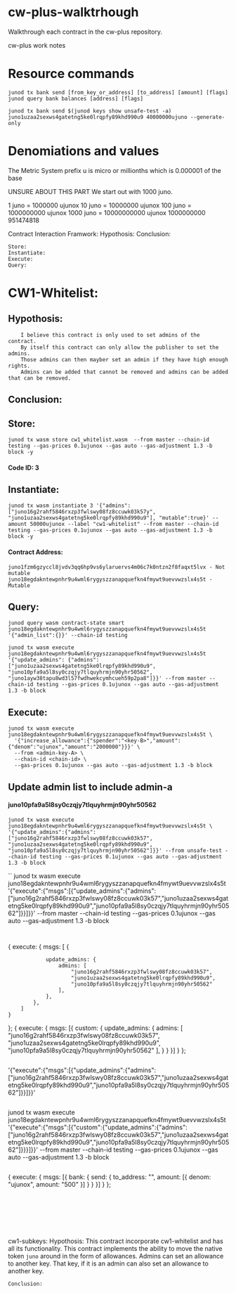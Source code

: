 # cw-plus-walktrhough
Walkthrough each contract in the cw-plus repository.

cw-plus work notes

# Resource commands
```
junod tx bank send [from_key_or_address] [to_address] [amount] [flags]
junod query bank balances [address] [flags]

junod tx bank send $(junod keys show unsafe-test -a) juno1uzaa2sexws4gatetng5ke0lrqpfy89khd990u9 40000000ujuno --generate-only
```
# Denomiations and values
The Metric System prefix u is micro or millionths which is 0.000001 of the base


UNSURE ABOUT THIS PART
We start out with 1000 juno.

1 juno = 1000000 ujunox
10 juno = 10000000 ujunox
100 juno = 1000000000 ujunox
1000 juno = 10000000000 ujunox
           1000000000
           951474818



Contract Interaction Framwork:
    Hypothosis:
    Conclusion:
    
    Store: 
    Instantiate:
    Execute:
    Query:





# CW1-Whitelist:
## Hypothosis: 
        I believe this contract is only used to set admins of the contract.
        By itself this contract can only allow the publisher to set the admins. 
        Those admins can then mayber set an admin if they have high enough rights.
        Admins can be added that cannot be removed and admins can be added that can be removed.

## Conclusion:

## Store: 
```
junod tx wasm store cw1_whitelist.wasm  --from master --chain-id testing --gas-prices 0.1ujunox --gas auto --gas-adjustment 1.3 -b block -y
```
#### Code ID: 3
    

## Instantiate:

`
junod tx wasm instantiate 3 '{"admins":["juno16g2rahf5846rxzp3fwlswy08fz8ccuwk03k57y", "juno1uzaa2sexws4gatetng5ke0lrqpfy89khd990u9"], "mutable":true}' --amount 50000ujunox --label "cw1-whitelist" --from master --chain-id testing --gas-prices 0.1ujunox --gas auto --gas-adjustment 1.3 -b block -y
`


#### Contract Address: 
```
juno1fzm6gzyccl8jvdv3qq6hp9vs6ylaruervs4m06c7k0ntzn2f8faqxt5lvx - Not mutable
juno18egdakntewpnhr9u4wml6rygyszzanapquefkn4fmywt9uevvwzslx4s5t - Mutable
```

 ## Query:
```
junod query wasm contract-state smart juno18egdakntewpnhr9u4wml6rygyszzanapquefkn4fmywt9uevvwzslx4s5t '{"admin_list":{}}' --chain-id testing
```

```
junod tx wasm execute juno18egdakntewpnhr9u4wml6rygyszzanapquefkn4fmywt9uevvwzslx4s5t '{"update_admins": {"admins":["juno1uzaa2sexws4gatetng5ke0lrqpfy89khd990u9", "juno10pfa9a5l8sy0czqjy7tlquyhrmjn90yhr50562", "juno1ayw38tapu8wd3l57fwdhwekcymhcueh59p2pa8"]}}' --from master --chain-id testing --gas-prices 0.1ujunox --gas auto --gas-adjustment 1.3 -b block
```

## Execute:

```
junod tx wasm execute juno18egdakntewpnhr9u4wml6rygyszzanapquefkn4fmywt9uevvwzslx4s5t \
  '{"increase_allowance":{"spender":"<key-B>","amount":{"denom":"ujunox","amount":"2000000"}}}' \
  --from <admin-key-A> \
  --chain-id <chain-id> \
  --gas-prices 0.1ujunox --gas auto --gas-adjustment 1.3 -b block 
```



## Update admin list to include admin-a
#### juno10pfa9a5l8sy0czqjy7tlquyhrmjn90yhr50562

```
junod tx wasm execute juno18egdakntewpnhr9u4wml6rygyszzanapquefkn4fmywt9uevvwzslx4s5t \
'{"update_admins":{"admins":["juno16g2rahf5846rxzp3fwlswy08fz8ccuwk03k57", "juno1uzaa2sexws4gatetng5ke0lrqpfy89khd990u9", "juno10pfa9a5l8sy0czqjy7tlquyhrmjn90yhr50562"]}}' --from unsafe-test --chain-id testing --gas-prices 0.1ujunox --gas auto --gas-adjustment 1.3 -b block 
```

``
junod tx wasm execute juno18egdakntewpnhr9u4wml6rygyszzanapquefkn4fmywt9uevvwzslx4s5t '{"execute":{"msgs":[{"update_admins":{"admins":["juno16g2rahf5846rxzp3fwlswy08fz8ccuwk03k57","juno1uzaa2sexws4gatetng5ke0lrqpfy89khd990u9","juno10pfa9a5l8sy0czqjy7tlquyhrmjn90yhr50562"]}}]}}' --from master --chain-id testing --gas-prices 0.1ujunox --gas auto --gas-adjustment 1.3 -b block 
 ```
 
 
```
{
    execute: {
        msgs: [
            {

                update_admins: {
                    admins: [
                        "juno16g2rahf5846rxzp3fwlswy08fz8ccuwk03k57", 
                        "juno1uzaa2sexws4gatetng5ke0lrqpfy89khd990u9", 
                        "juno10pfa9a5l8sy0czqjy7tlquyhrmjn90yhr50562"
                    ],
                },
            },
        ]
    }
};
{
    execute: {
        msgs: [{
            custom: {
                update_admins: {
                    admins: [
                        "juno16g2rahf5846rxzp3fwlswy08fz8ccuwk03k57", 
                        "juno1uzaa2sexws4gatetng5ke0lrqpfy89khd990u9", 
                        "juno10pfa9a5l8sy0czqjy7tlquyhrmjn90yhr50562"
                    ],
                }
            }
        }]
    }
};
```

```
'{"execute":{"msgs":[{"update_admins":{"admins":["juno16g2rahf5846rxzp3fwlswy08fz8ccuwk03k57","juno1uzaa2sexws4gatetng5ke0lrqpfy89khd990u9","juno10pfa9a5l8sy0czqjy7tlquyhrmjn90yhr50562"]}}]}}'
```

```
junod tx wasm execute juno18egdakntewpnhr9u4wml6rygyszzanapquefkn4fmywt9uevvwzslx4s5t '{"execute":{"msgs":[{"custom":{"update_admins":{"admins":["juno16g2rahf5846rxzp3fwlswy08fz8ccuwk03k57","juno1uzaa2sexws4gatetng5ke0lrqpfy89khd990u9","juno10pfa9a5l8sy0czqjy7tlquyhrmjn90yhr50562"]}}}]}}' --from master --chain-id testing --gas-prices 0.1ujunox --gas auto --gas-adjustment 1.3 -b block 
```

```
{
  execute: {
    msgs: [{
      bank: {
        send: {
          to_address: "<key-C>",
          amount: [{
            denom: "ujunox",
            amount: "500"
          }]
        }
      }
    }]
  }
};
```







```
cw1-subkeys:
    Hypothosis:
        This contract incorporate cw1-whitelist and has all its functionality.
        This contract implements the ability to move the native token `juno` around in the form of allowances.
        Admins can set an allowance to another key. That key, if it is an admin can also set an allowance to another key.

    Conclusion:
```






